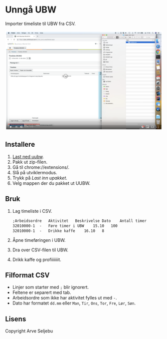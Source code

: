 # Unngå UBW

Importer timeliste til UBW fra CSV.

[![](youtube.png)](https://www.youtube.com/watch?v=vziWaZY4MsQ)


## Installere

1. [Last ned uubw](https://github.com/arve0/uubw/archive/master.zip).
2. Pakk ut zip-filen.
3. Gå til chrome://extensions/.
4. Slå på utviklermodus.
5. Trykk på *Last inn upakket*.
6. Velg mappen der du pakket ut UUBW.


## Bruk

1. Lag timeliste i CSV.

    ```csv
    ;Arbeidsordre	Aktivitet	Beskrivelse	Dato	Antall timer
    32010000-1	-	Føre timer i UBW	15.10	100
    32010000-1	-	Drikke kaffe	16.10	8
    ```

2. Åpne timeføringen i UBW.
3. Dra over CSV-filen til UBW.
4. Drikk kaffe og profiiiiiiit.


## Filformat CSV

- Linjer som starter med `;` blir ignorert.
- Feltene er separert med tab.
- Arbeidsordre som ikke har aktivitet fylles ut med `-`.
- Dato har formatet `dd.mm` eller `Man`, `Tir`, `Ons`, `Tor`, `Fre`, `Lør`, `Søn`.


## Lisens

Copyright Arve Seljebu
